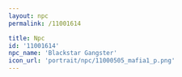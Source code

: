 ```yaml
---
layout: npc
permalink: /11001614

title: Npc
id: '11001614'
npc_name: 'Blackstar Gangster'
icon_url: 'portrait/npc/11000505_mafia1_p.png'
---
```

